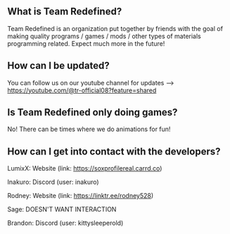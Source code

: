 ## What is Team Redefined?

Team Redefined is an organization put together by friends with the goal of making quality programs / games / mods / other types of materials programming related.
Expect much more in the future!


## How can I be updated?

You can follow us on our youtube channel for updates --> https://youtube.com/@tr-official08?feature=shared


## Is Team Redefined only doing games?

No! 
There can be times where we do animations for fun!


## How can I get into contact with the developers?


LumixX: Website (link: https://soxprofilereal.carrd.co)

Inakuro: Discord (user: inakuro)

Rodney: Website (link: https://linktr.ee/rodney528)

Sage: DOESN'T WANT INTERACTION 

Brandon: Discord (user: kittysleeperold)
